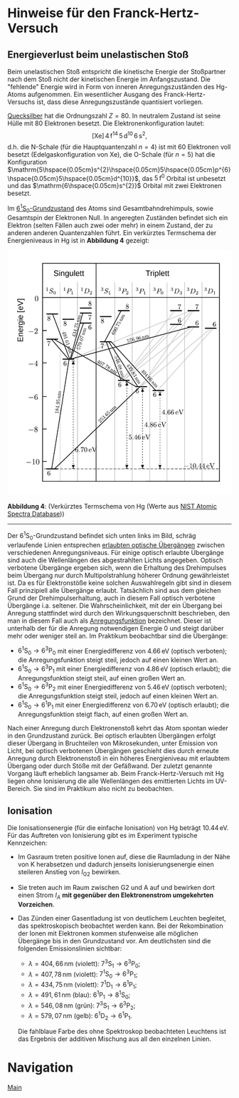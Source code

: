 # Hinweise für den Franck-Hertz-Versuch

## Energieverlust beim unelastischen Stoß

Beim unelastischen Stoß entspricht die kinetische Energie der Stoßpartner nach dem Stoß nicht der kinetischen Energie im Anfangszustand. Die "fehlende" Energie wird in Form von inneren Anregungszuständen des $\mathrm{Hg}$-Atoms aufgenommen. Ein wesentlicher Ausgang des Franck-Hertz-Versuchs ist, dass diese Anregungszustände quantisiert vorliegen.

[Quecksilber](https://www.periodensystem.info/elemente/quecksilber/) hat die Ordnungszahl $Z=80$. In neutralem Zustand ist seine Hülle mit 80 Elektronen besetzt. Die Elektronenkonfiguration lautet: 
$$
\begin{equation*}
\mathrm{[Xe]\,4\,f^{14}\,5\,d^{10}\,6\,s^{2}},
\end{equation*}
$$
d.h. die N-Schale (für die Hauptquantenzahl $n=4$) ist mit 60 Elektronen voll besetzt (Edelgaskonfiguration von $\mathrm{Xe}$), die O-Schale (für $n=5$) hat die Konfiguration $\mathrm{5\hspace{0.05cm}s^{2}\hspace{0.05cm}5\hspace{0.05cm}p^{6}\hspace{0.05cm}5\hspace{0.05cm}d^{10}}$, das $\mathrm{5\,f^{0}}$ Orbital ist unbesetzt und das $\mathrm{6\hspace{0.05cm}s^{2}}$ Orbital mit zwei Elektronen besetzt. 

Im [$6^{1}\mathrm{S}_{0}$-Grundzustand](https://de.wikipedia.org/wiki/Termsymbol) des Atoms sind Gesamtbahndrehimpuls, sowie Gesamtspin der Elektronen Null. In angeregten Zuständen befindet sich ein Elektron (selten Fällen auch zwei oder mehr) in einem Zustand, der zu anderen anderen Quantenzahlen führt. Ein verkürztes Termschema der Energieniveaus in $\mathrm{Hg}$ ist in **Abbildung 4** gezeigt:

<img src="../figures/TermschemaHg.png" width="800" style="zoom:80%;"/>

**Abbildung 4**: (Verkürztes Termschema von $\mathrm{Hg}$ (Werte aus [NIST Atomic Spectra Database](https://www.nist.gov/pml/atomic-spectra-database)))

---

Der $6^{1}\mathrm{S}_{0}$-Grundzustand befindet sich unten links im Bild, schräg verlaufende Linien entsprechen [erlaubten optische Übergängen](https://de.wikipedia.org/wiki/Auswahlregel) zwischen verschiedenen Anregungsniveaus. Für einige optisch erlaubte Übergänge sind auch die Wellenlängen des abgestrahlten Lichts angegeben. Optisch verbotene Übergänge ergeben sich, wenn die Erhaltung des Drehimpulses beim Übergang nur durch Multipolstrahlung höherer Ordnung gewährleistet ist. Da es für Elektronstöße keine solchen Auswahlregeln gibt sind in diesem Fall prinzipiell alle Übergänge erlaubt. Tatsächlich sind aus dem gleichen Grund der Drehimpulserhaltung, auch in diesem Fall optisch verbotene Übergänge i.a. seltener. Die Wahrscheinlichkeit, mit der ein Übergang bei Anregung stattfindet wird durch den Wirkungsquerschnitt beschrieben, den man in diesem Fall auch als [Anregungsfunktion](https://de.wikipedia.org/wiki/Wirkungsquerschnitt) bezeichnet. Dieser ist unterhalb der für die Anregung notwendigen Energie 0 und steigt darüber mehr oder weniger steil an. Im Praktikum beobachtbar sind die Übergänge: 

- $`6^{1}\mathrm{S}_{0} \to 6^{3}\mathrm{P}_{0}`$ mit einer Energiedifferenz von $4.66\,\mathrm{eV}$ (optisch verboten); die Anregungsfunktion steigt steil, jedoch auf einen kleinen Wert an.
- $`6^{1}\mathrm{S}_{0}\to 6^{3}\mathrm{P}_{1}`$ mit einer Energiedifferenz von $4.86\,\mathrm{eV}$ (optisch erlaubt); die Anregungsfunktion steigt steil, auf einen großen Wert an.
- $`6^{1}\mathrm{S}_{0}\to 6^{3}\mathrm{P}_{2}`$ mit einer Energiedifferenz von $5.46\,\mathrm{eV}$ (optisch verboten); die Anregungsfunktion steigt steil, jedoch auf einen kleinen Wert an.
- $`6^{1}\mathrm{S}_{0}\to 6^{1}\mathrm{P}_{1}`$ mit einer Energiedifferenz von $6.70\,\mathrm{eV}$ (optisch erlaubt); die Anregungsfunktion steigt flach, auf einen großen Wert an.

Nach einer Anregung durch Elektronenstoß kehrt das Atom spontan wieder in den Grundzustand zurück. Bei optisch erlaubten Übergängen erfolgt dieser Übergang in Bruchteilen von Mikrosekunden, unter Emission von Licht, bei optisch verbotenen Übergängen geschieht dies durch erneute Anregung durch  Elektronenstoß in ein höheres Energieniveau mit erlaubtem Übergang oder
durch Stöße mit der Gefäßwand. Der zuletzt genannte Vorgang läuft erheblich langsamer ab. Beim Franck-Hertz-Versuch mit $\mathrm{Hg}$ liegen ohne Ionisierung die alle Wellenlängen des emittierten Lichts im UV-Bereich. Sie sind im Praktikum also nicht zu beobachten.

## Ionisation 

Die Ionisationsenergie (für die einfache Ionisation) von $\mathrm{Hg}$ beträgt $10.44\,\mathrm{eV}$. Für das Auftreten von Ionisierung gibt es im Experiment typische Kennzeichen: 

- Im Gasraum treten positive Ionen auf, diese die Raumladung in der Nähe von K herabsetzen und dadurch jenseits Ionisierungsenergie einen steileren Anstieg von $I_{\mathrm{G2}}$ bewirken. 

- Sie treten auch im Raum zwischen G2 und A auf und bewirken dort einen Strom $I_{A}$ **mit gegenüber den Elektronenstrom umgekehrten Vorzeichen**. 

- Das Zünden einer Gasentladung ist von deutlichem Leuchten begleitet, das spektroskopisch beobachtet werden kann. Bei der Rekombination der Ionen mit Elektronen kommen stufenweise alle möglichen Übergänge bis in den Grundzustand vor. Am deutlichsten sind die folgenden Emissionslinien sichtbar: 

  - $\lambda=404,66\,\mathrm{nm}$ (violett): $`7^{3}\mathrm{S}_{1}\to6^{3}\mathrm{P}_{0}`$; 
  - $\lambda=407,78\,\mathrm{nm}$ (violett): $`7^{1}\mathrm{S}_{0}\to6^{3}\mathrm{P}_{1}`$;
  - $\lambda=434,75\,\mathrm{nm}$ (violett): $`7^{1}\mathrm{D}_{1}\to6^{1}\mathrm{P}_{1}`$;  
  - $\lambda=491,61\,\mathrm{nm}$ (blau): $`6^{1}\mathrm{P}_{1}\to 8^{1}\mathrm{S}_{0}`$;
  - $\lambda=546,08\,\mathrm{nm}$ (grün): $`7^{3}\mathrm{S}_{1}\to6^{3}\mathrm{P}_{2}`$;
  - $\lambda=579,07\,\mathrm{nm}$ (gelb): $`6^{1}\mathrm{D}_{2}\to6^{1}\mathrm{P}_{1}`$.

  Die fahlblaue Farbe des ohne Spektroskop beobachteten Leuchtens ist das Ergebnis der additiven Mischung aus all den einzelnen Linien.

# Navigation

[Main](https://gitlab.kit.edu/kit/etp-lehre/p2-praktikum/students/-/tree/main/Franck_Hertz_Versuch)
